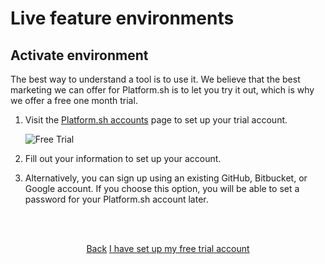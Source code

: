 # Live feature environments

## Activate environment

The best way to understand a tool is to use it.  We believe that the best marketing we can offer for Platform.sh is to let you try it out, which is why we offer a free one month trial.

1. Visit the [Platform.sh accounts](https://accounts.platform.sh/platform/trial/general/setup) page to set up your trial account.

   ![Free Trial](/images/getting-started/first-project/free-trial.png)

2. Fill out your information to set up your account.

3. Alternatively, you can sign up using an existing GitHub, Bitbucket, or Google account. If you choose this option, you will be able to set a password for your Platform.sh account later.

<html>
<head>
<link rel="stylesheet" href="/styles/styles.css">
</head>
<body>

<br/><br/>

<center>

<a href="/gettingstarted/feature-envs/step-2.html" class="buttongen small">Back</a>
<a href="/gettingstarted/feature-envs/step-4.html" class="buttongen small">I have set up my free trial account</a>

</center>

<br/><br/>

</body>
</html>

